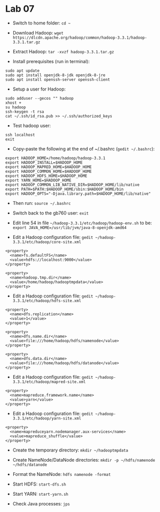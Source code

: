 # Lab 07

   * Switch to home folder: `cd ~`
   * Download Hadoop: `wget https://dlcdn.apache.org/hadoop/common/hadoop-3.3.1/hadoop-3.3.1.tar.gz`
   * Extract Hadoop: `tar -xvzf hadoop-3.3.1.tar.gz`

   * Install prerequisites (run in terminal):

```
sudo apt update
sudo apt install openjdk-8-jdk openjdk-8-jre
sudo apt install openssh-server openssh-client
```

   * Setup a user for Hadoop:

```
sudo adduser --gecos "" hadoop
xhost +
su hadoop
ssh-keygen -t rsa
cat ~/.ssh/id_rsa.pub >> ~/.ssh/authorized_keys
```

   * Test hadoop user:
```
ssh localhost
exit
```

   * Copy-paste the following at the end of ~/.bashrc (`gedit ~/.bashrc`):
```
export HADOOP_HOME=/home/hadoop/hadoop-3.3.1
export HADOOP_INSTALL=$HADOOP_HOME
export HADOOP_MAPRED_HOME=$HADOOP_HOME
export HADOOP_COMMON_HOME=$HADOOP_HOME
export HADOOP_HDFS_HOME=$HADOOP_HOME
export YARN_HOME=$HADOOP_HOME
export HADOOP_COMMON_LIB_NATIVE_DIR=$HADOOP_HOME/lib/native
export PATH=$PATH:$HADOOP_HOME/sbin:$HADOOP_HOME/bin
export HADOOP_OPTS="-Djava.library.path=$HADOOP_HOME/lib/native"
```

   * Then run: `source ~/.bashrc`
   
   * Switch back to the gb760 user: `exit`

   * Edit line 54 in file `~/hadoop-3.3.1/etc/hadoop/hadoop-env.sh`
     to be: `export JAVA_HOME=/usr/lib/jvm/java-8-openjdk-amd64` 

   * Edit a Hadoop configuration file: `gedit ~/hadoop-3.3.1/etc/hadoop/core-site.xml`

```
<property>
  <name>fs.defaultFS</name>
  <value>hdfs://localhost:9000</value>
</property>

<property>
  <name>hadoop.tmp.dir</name>
  <value>/home/hadoop/hadooptmpdata</value>
</property>
```
   * Edit a Hadoop configuration file: `gedit ~/hadoop-3.3.1/etc/hadoop/hdfs-site.xml`

```
<property>
  <name>dfs.replication</name>
  <value>1</value>
</property>

<property>
  <name>dfs.name.dir</name>
  <value>file:///home/hadoop/hdfs/namenode</value>
</property>

<property>
  <name>dfs.data.dir</name>
  <value>file:///home/hadoop/hdfs/datanode</value>
</property>

```

   * Edit a Hadoop configuration file: `gedit ~/hadoop-3.3.1/etc/hadoop/mapred-site.xml`

```
<property>
  <name>mapreduce.framework.name</name>
  <value>yarn</value>
</property>
```

   * Edit a Hadoop configuration file: `gedit ~/hadoop-3.3.1/etc/hadoop/yarn-site.xml`

```
<property>
  <name>mapreduceyarn.nodemanager.aux-services</name>
  <value>mapreduce_shuffle</value>
</property>
```

   * Create the temporary directory: `mkdir ~/hadooptmpdata`
   * Create NameNode/DataNode directories: `mkdir -p ~/hdfs/namenode ~/hdfs/datanode`

   * Format the NameNode: `hdfs namenode -format`
   * Start HDFS: `start-dfs.sh`
   * Start YARN: `start-yarn.sh`
   * Check Java processes: `jps`
